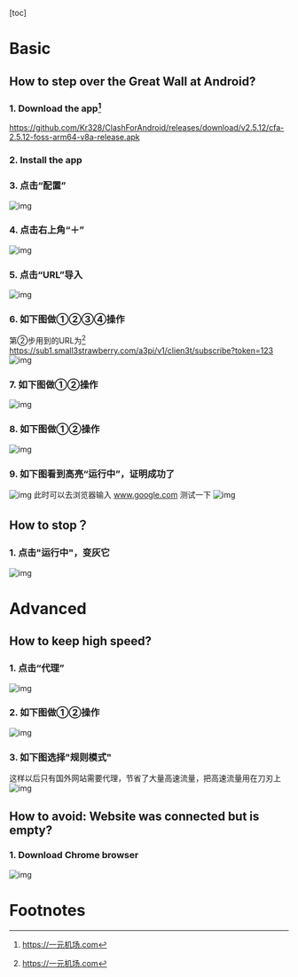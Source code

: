 [toc]
# Basic
## How to step over the Great Wall at Android?    
### 1. Download the app[^1]
https://github.com/Kr328/ClashForAndroid/releases/download/v2.5.12/cfa-2.5.12-foss-arm64-v8a-release.apk

### 2. Install the app
### 3. 点击“配置”
![img](./1.jpg)
### 4. 点击右上角“＋”
![img](./2.jpg)
### 5. 点击“URL”导入
![img](./3.jpg)
### 6. 如下图做①②③④操作
第②步用到的URL为[^1] https://sub1.small3strawberry.com/a3pi/v1/clien3t/subscribe?token=123
![img](./4.jpg)
### 7. 如下图做①②操作
![img](./5.jpg)
### 8. 如下图做①②操作
![img](./6.jpg)
### 9. 如下图看到高亮“运行中”，证明成功了
![img](./7.jpg)
此时可以去浏览器输入 www.google.com 测试一下
![img](./11.jpg)

## How to stop？
### 1. 点击"运行中"，变灰它
![img](./13.jpg)

# Advanced
## How to keep high speed?    
### 1. 点击“代理”
![img](./8.jpg)
### 2. 如下图做①②操作
![img](./9.jpg)
### 3. 如下图选择"规则模式"
这样以后只有国外网站需要代理，节省了大量高速流量，把高速流量用在刀刃上
![img](./10.jpg)

## How to avoid: Website was connected but is empty?
### 1. Download Chrome browser
![img](./12.jpg)

# Footnotes
[^1]:https://一元机场.com
